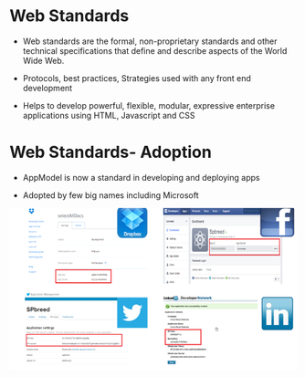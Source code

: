 Web Standards
=============

* Web standards are the formal, non-proprietary standards and other technical specifications that define and describe aspects of the World Wide Web.

* Protocols, best practices, Strategies used with any front end development

* Helps to develop powerful, flexible, modular, expressive enterprise applications using HTML, Javascript and CSS



Web Standards- Adoption 
=======================

* AppModel is now a standard in developing and deploying apps

* Adopted by few big names including Microsoft


![AppModel](../images/SocialApps.PNG)